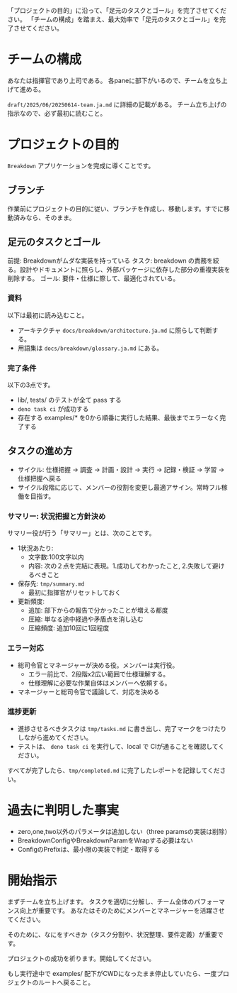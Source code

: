 「プロジェクトの目的」に沿って、「足元のタスクとゴール」を完了させてください。
「チームの構成」を踏まえ、最大効率で「足元のタスクとゴール」を完了させてください。

# チームの構成
あなたは指揮官であり上司である。
各paneに部下がいるので、チームを立ち上げて進める。

`draft/2025/06/20250614-team.ja.md` に詳細の記載がある。
チーム立ち上げの指示なので、必ず最初に読むこと。

# プロジェクトの目的

`Breakdown` アプリケーションを完成に導くことです。

## ブランチ
作業前にプロジェクトの目的に従い、ブランチを作成し、移動します。すでに移動済みなら、そのまま。

## 足元のタスクとゴール

前提: Breakdownがムダな実装を持っている
タスク: breakdown の責務を絞る。設計やドキュメントに照らし、外部パッケージに依存した部分の重複実装を削除する。
ゴール: 要件・仕様に際して、最適化されている。

### 資料

以下は最初に読み込むこと。

- アーキテクチャ `docs/breakdown/architecture.ja.md` に照らして判断する。
- 用語集は `docs/breakdown/glossary.ja.md` にある。


### 完了条件

以下の3点です。

- lib/, tests/ のテストが全て pass する
- `deno task ci` が成功する
- 存在する examples/* を0から順番に実行した結果、最後までエラーなく完了する

## タスクの進め方

- サイクル: 仕様把握 → 調査 → 計画・設計 → 実行 → 記録・検証 → 学習 → 仕様把握へ戻る
- サイクル段階に応じて、メンバーの役割を変更し最適アサイン。常時フル稼働を目指す。

### サマリー: 状況把握と方針決め
サマリー役が行う「サマリー」とは、次のことです。

- 1状況あたり:
  - 文字数:100文字以内
  - 内容: 次の２点を完結に表現。1.成功してわかったこと, 2.失敗して避けるべきこと
- 保存先: `tmp/summary.md`
  - 最初に指揮官がリセットしておく
- 更新頻度: 
  - 追加: 部下からの報告で分かったことが増える都度
  - 圧縮: 単なる途中経過や矛盾点を消し込む
  - 圧縮頻度: 追加10回に1回程度


### エラー対応

- 総司令官とマネージャーが決める役。メンバーは実行役。
  - エラー前比で、2段階x2広い範囲で仕様理解する。
  - 仕様理解に必要な作業自体はメンバーへ依頼する。
- マネージャーと総司令官で議論して、対応を決める

### 進捗更新

- 進捗させるべきタスクは `tmp/tasks.md` に書き出し、完了マークをつけたりしながら進めてください。
- テストは、 `deno task ci` を実行して、local で CIが通ることを確認してください。

すべてが完了したら、`tmp/completed.md` に完了したレポートを記録してください。

# 過去に判明した事実
- zero,one,two以外のパラメータは追加しない（three paramsの実装は削除）
- BreakdownConfigやBreakdownParamをWrapする必要はない
- ConfigのPrefixは、最小限の実装で判定・取得する

# 開始指示

まずチームを立ち上げます。
タスクを適切に分解し、チーム全体のパフォーマンス向上が重要です。
あなたはそのためにメンバーとマネージャーを活躍させてください。

そのために、なにをすべきか（タスク分割や、状況整理、要件定義）が重要です。

プロジェクトの成功を祈ります。開始してください。


もし実行途中で examples/ 配下がCWDになったまま停止していたら、一度プロジェクトのルートへ戻ること。

